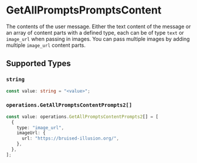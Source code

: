 # GetAllPromptsPromptsContent

The contents of the user message. Either the text content of the message or an array of content parts with a defined type, each can be of type `text` or `image_url` when passing in images. You can pass multiple images by adding multiple `image_url` content parts. 


## Supported Types

### `string`

```typescript
const value: string = "<value>";
```

### `operations.GetAllPromptsContentPrompts2[]`

```typescript
const value: operations.GetAllPromptsContentPrompts2[] = [
  {
    type: "image_url",
    imageUrl: {
      url: "https://bruised-illusion.org/",
    },
  },
];
```

